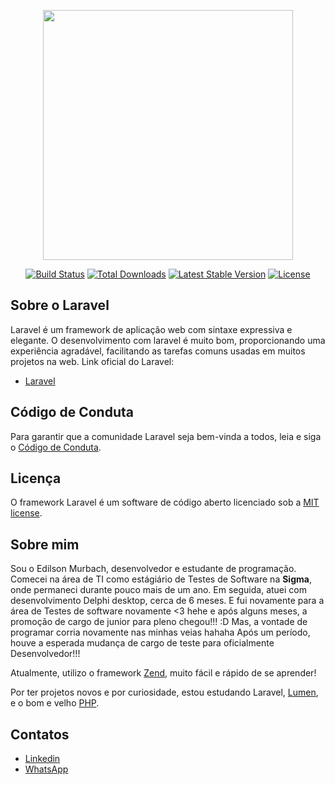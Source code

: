 <p align="center"><a href="https://laravel.com" target="_blank"><img src="https://raw.githubusercontent.com/laravel/art/master/logo-lockup/5%20SVG/2%20CMYK/1%20Full%20Color/laravel-logolockup-cmyk-red.svg" width="400"></a></p>

<p align="center">
<a href="https://travis-ci.org/laravel/framework"><img src="https://travis-ci.org/laravel/framework.svg" alt="Build Status"></a>
<a href="https://packagist.org/packages/laravel/framework"><img src="https://img.shields.io/packagist/dt/laravel/framework" alt="Total Downloads"></a>
<a href="https://packagist.org/packages/laravel/framework"><img src="https://img.shields.io/packagist/v/laravel/framework" alt="Latest Stable Version"></a>
<a href="https://packagist.org/packages/laravel/framework"><img src="https://img.shields.io/packagist/l/laravel/framework" alt="License"></a>
</p>

## Sobre o Laravel

Laravel é um framework de aplicação web com sintaxe expressiva e elegante. O desenvolvimento com laravel é muito bom, proporcionando uma experiência agradável, facilitando as tarefas comuns usadas em muitos projetos na web.
Link oficial do Laravel:
 - [Laravel](https://laravel.com/)

## Código de Conduta

Para garantir que a comunidade Laravel seja bem-vinda a todos, leia e siga o [Código de Conduta](https://laravel.com/docs/contributions#code-of-conduct).


## Licença

O framework Laravel é um software de código aberto licenciado sob a [MIT license](https://opensource.org/licenses/MIT).


## Sobre mim

Sou o Edilson Murbach, desenvolvedor e estudante de programação.
Comecei na área de TI como estágiário de Testes de Software na <strong>Sigma</strong>, onde permaneci durante pouco mais de um ano.
Em seguida, atuei com desenvolvimento Delphi desktop, cerca de 6 meses.
E fui novamente para a área de Testes de software novamente <3 hehe e após alguns meses, a promoção de cargo de junior para pleno chegou!!! :D
Mas, a vontade de programar corria novamente nas minhas veias hahaha
Após um período, houve a esperada mudança de cargo de teste para oficialmente Desenvolvedor!!!

Atualmente, utilizo o framework [Zend](https://framework.zend.com/), muito fácil e rápido de se aprender!

Por ter projetos novos e por curiosidade, estou estudando Laravel, [Lumen](https://lumen.laravel.com/), e o bom e velho [PHP](https://www.php.net/).

## Contatos

- [Linkedin](https://www.linkedin.com/in/edilson-gotardi-murbach/)
- [WhatsApp](https://api.whatsapp.com/send?phone=5514996623659&text=Ol%C3%A1%2C%20te%20encontrei%20pelo%20GitHub%20e%20gostaria%20de%20conversar!)



